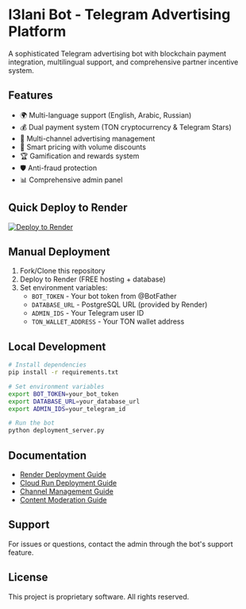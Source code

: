 # I3lani Bot - Telegram Advertising Platform

A sophisticated Telegram advertising bot with blockchain payment integration, multilingual support, and comprehensive partner incentive system.

## Features
- 🌍 Multi-language support (English, Arabic, Russian)
- 💰 Dual payment system (TON cryptocurrency & Telegram Stars)
- 📢 Multi-channel advertising management
- 🎯 Smart pricing with volume discounts
- 🏆 Gamification and rewards system
- 🛡️ Anti-fraud protection
- 📊 Comprehensive admin panel

## Quick Deploy to Render

[![Deploy to Render](https://render.com/images/deploy-to-render-button.svg)](https://render.com/deploy?repo=https://github.com/YOUR_USERNAME/YOUR_REPO_NAME)

## Manual Deployment

1. Fork/Clone this repository
2. Deploy to Render (FREE hosting + database)
3. Set environment variables:
   - `BOT_TOKEN` - Your bot token from @BotFather
   - `DATABASE_URL` - PostgreSQL URL (provided by Render)
   - `ADMIN_IDS` - Your Telegram user ID
   - `TON_WALLET_ADDRESS` - Your TON wallet address

## Local Development

```bash
# Install dependencies
pip install -r requirements.txt

# Set environment variables
export BOT_TOKEN=your_bot_token
export DATABASE_URL=your_database_url
export ADMIN_IDS=your_telegram_id

# Run the bot
python deployment_server.py
```

## Documentation

- [Render Deployment Guide](RENDER_DEPLOYMENT_GUIDE.md)
- [Cloud Run Deployment Guide](CLOUD_RUN_DEPLOYMENT_GUIDE.md)
- [Channel Management Guide](CHANNEL_MANAGEMENT_GUIDE.md)
- [Content Moderation Guide](CONTENT_MODERATION_GUIDE.md)

## Support

For issues or questions, contact the admin through the bot's support feature.

## License

This project is proprietary software. All rights reserved.